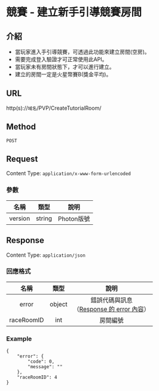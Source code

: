 # 競賽 - 建立新手引導競賽房間

## 介紹

- 當玩家進入手引導競賽，可透過此功能來建立房間(空房)。
- 需要完成登入驗證才可正常使用此API。
- 當玩家未有房間狀態下，才可以進行建立。
- 建立的房間一定是火星幣賽B(獎金平均)。

## URL

http(s)://`域名`/PVP/CreateTutorialRoom/

## Method

`POST`

## Request

Content Type: `application/x-www-form-urlencoded`

### 參數

| 名稱 | 類型 | 說明 |
|:-:|:-:|:-:|
| version | string |  Photon版號 |

## Response

Content Type: `application/json`

### 回應格式

| 名稱 | 類型 | 說明 |
|:-:|:-:|:-:|
| error | object | 錯誤代碼與訊息<br>（[Response 的 error 內容](../response.md#error)） |
| raceRoomID | int | 房間編號 |


### Example
	{
		"error": {
			"code": 0,
			"message": ""
		},
		"raceRoomID": 4
	}
